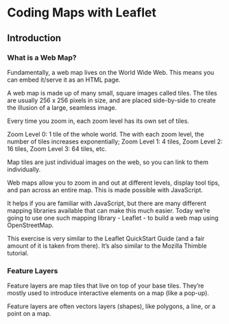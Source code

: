 # Coding Maps with Leaflet
## Introduction
### What is a Web Map?
Fundamentally, a web map lives on the World Wide Web. This means you can embed it/serve it as an HTML page. 

A web map is made up of many small, square images called tiles. The tiles are usually 256 x 256 pixels in size, and are placed side-by-side to create the illusion of a large, seamless image. 

Every time you zoom in, each zoom level has its own set of tiles. 

Zoom Level 0: 1 tile of the whole world. The with each zoom level, the number of tiles increases exponentially; Zoom Level 1: 4 tiles, Zoom Level 2: 16 tiles, Zoom Level 3: 64 tiles, etc.

Map tiles are just individual images on the web, so you can link to them individually. 

Web maps allow you to zoom in and out at different levels, display tool tips, and pan across an entire map. This is made possible with JavaScript. 

It helps if you are familiar with JavaScript, but there are many different mapping libraries available that can make this much easier. Today we’re going to use one such mapping library - Leaflet - to build a web map using OpenStreetMap. 

This exercise is very similar to the Leaflet QuickStart Guide (and a fair amount of it is taken from there). It’s also similar to the Mozilla Thimble tutorial.

### Feature Layers
Feature layers are map tiles that live on top of your base tiles. They’re mostly used to introduce interactive elements on a map (like a pop-up).

Feature layers are often vectors layers (shapes), like polygons, a line, or a point on a map.
